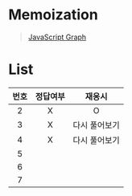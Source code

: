 # Memoization
> [JavaScript Graph](../../../theory/graph.md)

# List
|번호|정답여부|재응시|
|:---:|:---:|:---:|
|2|X|O|
|3|X|다시 풀어보기|
|4|X|다시 풀어보기|
|5|||
|6|||
|7|||